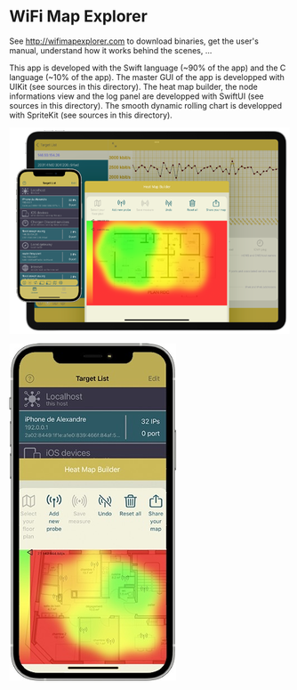 # WiFi Map Explorer

See http://wifimapexplorer.com to download binaries, get the user's manual, understand how it works behind the scenes, ...

This app is developed with the Swift language (~90% of the app) and the C language (~10% of the app). The master GUI of the app is developped with UIKit (see sources in this directory). The heat map builder, the node informations view and the log panel are developped with SwiftUI (see sources in this directory). The smooth dynamic rolling chart is developped with SpriteKit (see sources in this directory).

![iPhone running WiFi Map Explorer](iOS%20tools/SpeedTest/GUI/Assets/Appareils.png)

![iPhone running WiFi Map Explorer](iOS%20tools/SpeedTest/GUI/Assets/iPhone.jpeg)
